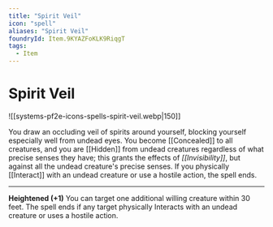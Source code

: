 ```yaml
---
title: "Spirit Veil"
icon: "spell"
aliases: "Spirit Veil"
foundryId: Item.9KYAZFoKLK9RiqgT
tags:
  - Item
---
```


# Spirit Veil
![[systems-pf2e-icons-spells-spirit-veil.webp|150]]

You draw an occluding veil of spirits around yourself, blocking yourself especially well from undead eyes. You become [[Concealed]] to all creatures, and you are [[Hidden]] from undead creatures regardless of what precise senses they have; this grants the effects of _[[Invisibility]]_, but against all the undead creature's precise senses. If you physically [[Interact]] with an undead creature or use a hostile action, the spell ends.

* * *

**Heightened (+1)** You can target one additional willing creature within 30 feet. The spell ends if any target physically Interacts with an undead creature or uses a hostile action.
